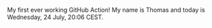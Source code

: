 My first ever working GitHub Action!
My name is Thomas and today is Wednesday, 24 July, 20:06 CEST. 

